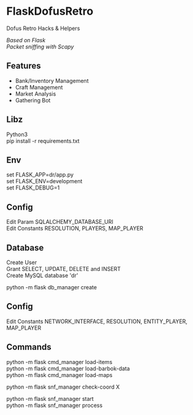 # FlaskDofusRetro
Dofus Retro Hacks & Helpers

*Based on Flask*  
*Packet sniffing with Scapy*

## Features
* Bank/Inventory Management
* Craft Management
* Market Analysis
* Gathering Bot

## Libz
Python3  
pip install -r requirements.txt

## Env
set FLASK_APP=dr/app.py   
set FLASK_ENV=development  
set FLASK_DEBUG=1  

## Config
Edit Param SQLALCHEMY_DATABASE_URI  
Edit Constants RESOLUTION, PLAYERS, MAP_PLAYER

## Database
Create User  
Grant SELECT, UPDATE, DELETE and INSERT  
Create MySQL database 'dr'

python -m flask db_manager create

## Config
Edit Constants NETWORK_INTERFACE, RESOLUTION, ENTITY_PLAYER, MAP_PLAYER

## Commands
python -m flask cmd_manager load-items  
python -m flask cmd_manager load-barbok-data  
python -m flask cmd_manager load-maps  

python -m flask snf_manager check-coord X  

python -m flask snf_manager start  
python -m flask snf_manager process  